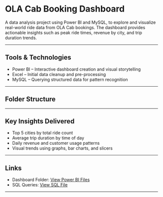 # OLA Cab Booking Dashboard

A data analysis project using Power BI and MySQL, to explore and visualize real-world ride data from OLA Cab bookings. The dashboard provides actionable insights such as peak ride times, revenue by city, and trip duration trends.

---

## Tools & Technologies
- Power BI – Interactive dashboard creation and visual storytelling  
- Excel – Initial data cleanup and pre-processing   
- MySQL – Querying structured data for pattern recognition  

--- 

## Folder Structure

---

## Key Insights Delivered
- Top 5 cities by total ride count  
- Average trip duration by time of day  
- Daily revenue and customer usage patterns  
- Visual trends using graphs, bar charts, and slicers  

---

## Links
- Dashboard Folder: [View Power BI Files](https://github.com/sachinbarker22/OLA-DashBoard/tree/main/Dashboard)  
- SQL Queries: [View SQL File](https://github.com/sachinbarker22/OLA-DashBoard/blob/main/SQL/queries.sql)

---

